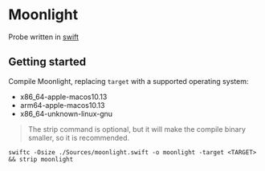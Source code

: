 # Moonlight
Probe written in [swift](https://www.swift.org/)

## Getting started

Compile Moonlight, replacing ```target``` with a supported operating system:

* x86_64-apple-macos10.13
* arm64-apple-macos10.13
* x86_64-unknown-linux-gnu

> The strip command is optional, but it will make the compile binary smaller, so it is recommended.
```
swiftc -Osize ./Sources/moonlight.swift -o moonlight -target <TARGET> && strip moonlight
```
